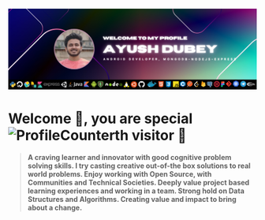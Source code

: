 ![AyushDubeyBanner](https://github.com/devAyushDubey/AyushDubey/blob/main/Ayush%20DUbey.png)
# Welcome 👋, you are special&nbsp;![ProfileCounter](https://profile-counter.glitch.me/devAyushDubey/count.svg)th visitor 🤗
>**A craving learner and innovator with good cognitive problem solving skills. I try casting creative out-of-the box solutions to real world
problems. Enjoy working with Open Source, with Communities and Technical Societies. Deeply value project based learning experiences and working in a team. Strong hold on Data Structures and Algorithms. Creating value and impact to bring about a change.**
